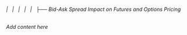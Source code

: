 ###### |   |   |   |   |   ├── Bid-Ask Spread Impact on Futures and Options Pricing

*Add content here*